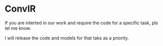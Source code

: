 # ConvIR

If you are interted in our work and require the code for a specific task, pls let me know.

I will release the code and models for that taks as a priority.

